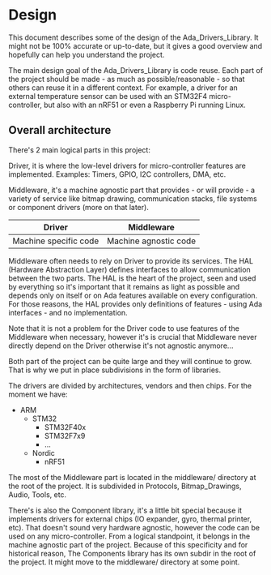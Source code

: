 # Design

This document describes some of the design of the Ada_Drivers_Library. It might
not be 100% accurate or up-to-date, but it gives a good overview and hopefully
can help you understand the project.

The main design goal of the Ada_Drivers_Library is code reuse. Each part of the
project should be made - as much as possible/reasonable - so that others can
reuse it in a different context. For example, a driver for an external
temperature sensor can be used with an STM32F4 micro-controller, but also with
an nRF51 or even a Raspberry Pi running Linux.

## Overall architecture

There's 2 main logical parts in this project:

Driver, it is where the low-level drivers for micro-controller features are
implemented. Examples: Timers, GPIO, I2C controllers, DMA, etc.

Middleware, it's a machine agnostic part that provides - or will provide - a
variety of service like bitmap drawing, communication stacks, file systems or
component drivers (more on that later).

|         Driver        |       Middleware      |
|-----------------------|-----------------------|
| Machine specific code | Machine agnostic code |

Middleware often needs to rely on Driver to provide its services. The HAL
(Hardware Abstraction Layer) defines interfaces to allow communication between
the two parts. The HAL is the heart of the project, seen and used by everything
so it's important that it remains as light as possible and depends only on
itself or on Ada features available on every configuration. For those reasons,
the HAL provides only definitions of features - using Ada interfaces - and no
implementation.

Note that it is not a problem for the Driver code to use features of the
Middleware when necessary, however it's is crucial that Middleware never
directly depend on the Driver otherwise it's not agnostic anymore...

Both part of the project can be quite large and they will continue to grow.
That is why we put in place subdivisions in the form of libraries.

The drivers are divided by architectures, vendors and then chips. For the
moment we have:

 * ARM
   * STM32
     * STM32F40x
     * STM32F7x9
     * ...
   * Nordic
     * nRF51

The most of the Middleware part is located in the middleware/ directory at the
root of the project. It is subdivided in Protocols, Bitmap_Drawings, Audio,
Tools, etc.

There's is also the Component library, it's a little bit special because it
implements drivers for external chips (IO expander, gyro, thermal printer,
etc). That doesn't sound very hardware agnostic, however the code can be used
on any micro-controller. From a logical standpoint, it belongs in the machine
agnostic part of the project. Because of this specificity and for historical
reason, The Components library has its own subdir in the root of the project.
It might move to the middleware/ directory at some point.
